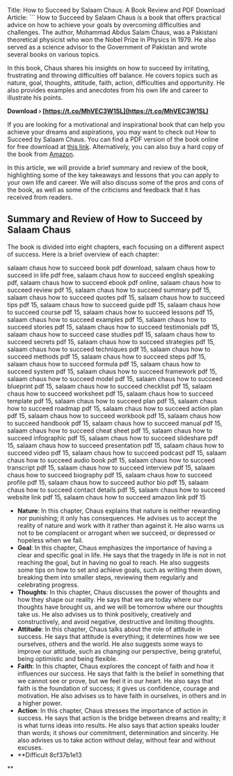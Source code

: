 
 Title: How to Succeed by Salaam Chaus: A Book Review and PDF Download  Article:  ``` 
How to Succeed by Salaam Chaus is a book that offers practical advice on how to achieve your goals by overcoming difficulties and challenges. The author, Mohammad Abdus Salam Chaus, was a Pakistani theoretical physicist who won the Nobel Prize in Physics in 1979. He also served as a science advisor to the Government of Pakistan and wrote several books on various topics.
  
In this book, Chaus shares his insights on how to succeed by irritating, frustrating and throwing difficulties off balance. He covers topics such as nature, goal, thoughts, attitude, faith, action, difficulties and opportunity. He also provides examples and anecdotes from his own life and career to illustrate his points.
 
**Download › [https://t.co/MhVEC3W1SL](https://t.co/MhVEC3W1SL)**


  
If you are looking for a motivational and inspirational book that can help you achieve your dreams and aspirations, you may want to check out How to Succeed by Salaam Chaus. You can find a PDF version of the book online for free download at [this link](https://www.scribd.com/doc/110404515/How-to-Succeed). Alternatively, you can also buy a hard copy of the book from [Amazon](https://www.amazon.com/How-Succeed-Irritating-Frustrating-Difficulties/dp/B00C7BQFZ8).
  
In this article, we will provide a brief summary and review of the book, highlighting some of the key takeaways and lessons that you can apply to your own life and career. We will also discuss some of the pros and cons of the book, as well as some of the criticisms and feedback that it has received from readers.
  
## Summary and Review of How to Succeed by Salaam Chaus
  
The book is divided into eight chapters, each focusing on a different aspect of success. Here is a brief overview of each chapter:
 
salaam chaus how to succeed book pdf download,  salaam chaus how to succeed in life pdf free,  salaam chaus how to succeed english speaking pdf,  salaam chaus how to succeed ebook pdf online,  salaam chaus how to succeed review pdf 15,  salaam chaus how to succeed summary pdf 15,  salaam chaus how to succeed quotes pdf 15,  salaam chaus how to succeed tips pdf 15,  salaam chaus how to succeed guide pdf 15,  salaam chaus how to succeed course pdf 15,  salaam chaus how to succeed lessons pdf 15,  salaam chaus how to succeed examples pdf 15,  salaam chaus how to succeed stories pdf 15,  salaam chaus how to succeed testimonials pdf 15,  salaam chaus how to succeed case studies pdf 15,  salaam chaus how to succeed secrets pdf 15,  salaam chaus how to succeed strategies pdf 15,  salaam chaus how to succeed techniques pdf 15,  salaam chaus how to succeed methods pdf 15,  salaam chaus how to succeed steps pdf 15,  salaam chaus how to succeed formula pdf 15,  salaam chaus how to succeed system pdf 15,  salaam chaus how to succeed framework pdf 15,  salaam chaus how to succeed model pdf 15,  salaam chaus how to succeed blueprint pdf 15,  salaam chaus how to succeed checklist pdf 15,  salaam chaus how to succeed worksheet pdf 15,  salaam chaus how to succeed template pdf 15,  salaam chaus how to succeed plan pdf 15,  salaam chaus how to succeed roadmap pdf 15,  salaam chaus how to succeed action plan pdf 15,  salaam chaus how to succeed workbook pdf 15,  salaam chaus how to succeed handbook pdf 15,  salaam chaus how to succeed manual pdf 15,  salaam chaus how to succeed cheat sheet pdf 15,  salaam chaus how to succeed infographic pdf 15,  salaam chaus how to succeed slideshare pdf 15,  salaam chaus how to succeed presentation pdf 15,  salaam chaus how to succeed video pdf 15,  salaam chaus how to succeed podcast pdf 15,  salaam chaus how to succeed audio book pdf 15,  salaam chaus how to succeed transcript pdf 15,  salaam chaus how to succeed interview pdf 15,  salaam chaus how to succeed biography pdf 15,  salaam chaus how to succeed profile pdf 15,  salaam chaus how to succeed author bio pdf 15,  salaam chaus how to succeed contact details pdf 15,  salaam chaus how to succeed website link pdf 15,  salaam chaus how to succeed amazon link pdf 15
  
- **Nature**: In this chapter, Chaus explains that nature is neither rewarding nor punishing; it only has consequences. He advises us to accept the reality of nature and work with it rather than against it. He also warns us not to be complacent or arrogant when we succeed, or depressed or hopeless when we fail.
- **Goal**: In this chapter, Chaus emphasizes the importance of having a clear and specific goal in life. He says that the tragedy in life is not in not reaching the goal, but in having no goal to reach. He also suggests some tips on how to set and achieve goals, such as writing them down, breaking them into smaller steps, reviewing them regularly and celebrating progress.
- **Thoughts**: In this chapter, Chaus discusses the power of thoughts and how they shape our reality. He says that we are today where our thoughts have brought us, and we will be tomorrow where our thoughts take us. He also advises us to think positively, creatively and constructively, and avoid negative, destructive and limiting thoughts.
- **Attitude**: In this chapter, Chaus talks about the role of attitude in success. He says that attitude is everything; it determines how we see ourselves, others and the world. He also suggests some ways to improve our attitude, such as changing our perspective, being grateful, being optimistic and being flexible.
- **Faith**: In this chapter, Chaus explores the concept of faith and how it influences our success. He says that faith is the belief in something that we cannot see or prove, but we feel it in our heart. He also says that faith is the foundation of success; it gives us confidence, courage and motivation. He also advises us to have faith in ourselves, in others and in a higher power.
- **Action**: In this chapter, Chaus stresses the importance of action in success. He says that action is the bridge between dreams and reality; it is what turns ideas into results. He also says that action speaks louder than words; it shows our commitment, determination and sincerity. He also advises us to take action without delay, without fear and without excuses.
- **Difficult 8cf37b1e13

**
